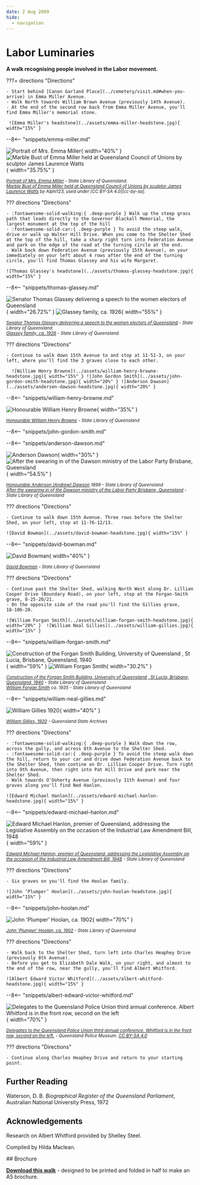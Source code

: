 ```yaml
---
date: 2 Aug 2009
hide:
  - navigation
---
```

 
# Labor Luminaries  

**A walk recognising people involved in the Labor movement.**

???+ directions "Directions" 

    - Start behind [Canon Garland Place](../cemetery/visit.md#when-you-arrive) in Emma Miller Avenue. 
    - Walk North towards William Brown Avenue (previously 14th Avenue).
    - At the end of the second row back from Emma Miller Avenue, you'll find Emma Miller's memorial stone.  
    
     ![Emma Miller's headstone](../assets/emma-miller-headstone.jpg){ width="15%" }

--8<-- "snippets/emma-miller.md"


![Portrait of Mrs. Emma Miller](../assets/emma-miller.jpg){ width="40%" }  ![Marble Bust of Emma Miller held at Queensland Council of Unions by sculptor James Laurence Watts](../assets/emma-miller-marble-bust.jpg){ width="35.75%" }

*<small>[Portrait of Mrs. Emma Miller](http://onesearch.slq.qld.gov.au/permalink/f/1c7c5vg/slq_alma21220238260002061) - State Library of Queensland. </small>* <br>
*<small>[Marble Bust of Emma Miller held at Queensland Council of Unions by sculptor James Laurence Watts](https://en.wikipedia.org/wiki/File:Marble_Bust_of_Emma_Miller_held_at_Queensland_Council_of_Unions.jpg) by Alphi123, used under [CC BY-SA 4.0][cc-by-sa].  </small>*


??? directions "Directions" 

    - :fontawesome-solid-walking:{ .deep-purple } Walk up the steep grass path that leads directly to the Governor Blackall Memorial, the largest monument at the top of the hill
    - :fontawesome-solid-car:{ .deep-purple } To avoid the steep walk, drive or walk up Walter Hill Drive. When you come to the Shelter Shed at the top of the hill, take a sharp right turn into Federation Avenue and park on the edge of the road at the turning circle at the end.
    - Walk back down Federation Avenue (previously 15th Avenue), on your immediately on your left about 4 rows after the end of the turning circle, you'll find Thomas Glassey and his wife Margaret. 

    ![Thomas Glassey's headstone](../assets/thomas-glassey-headstone.jpg){ width="15%" }
    
--8<-- "snippets/thomas-glassey.md"

![Senator Thomas Glassey delivering a speech to the women electors of Queensland](../assets/thomas-glassey.jpg){ width="26.72%" }  ![Glassey family, ca. 1926](../assets/thomas-glassey-birthday.jpg){ width="55%" }

*<small>[Senator Thomas Glassey delivering a speech to the women electors of Queensland](http://onesearch.slq.qld.gov.au/permalink/f/1upgmng/slq_alma21218794910002061) - State Library of Queensland.  </small>* <br> 
*<small>[Glassey family, ca. 1926](http://onesearch.slq.qld.gov.au/permalink/f/1upgmng/slq_alma21218562540002061) - State Library of Queensland. </small>*

??? directions "Directions" 

    - Continue to walk down 15th Avenue to and stop at 11‑51‑3, on your left, where you'll find the 3 graves close to each other. 
    
      ![William Henry Browne](../assets/william-henry-browne-headstone.jpg){ width="15%" } ![John Gordon Smith](../assets/john-gordon-smith-headstone.jpg){ width="20%" } ![Anderson Dawson](../assets/andersen-dawson-headstone.jpg){ width="20%" } 

--8<-- "snippets/william-henry-browne.md"

![Honourable William Henry Browne](../assets/william-henry-browne.jpg){ width="35%" }  

*<small>[Honourable William Henry Browne](http://onesearch.slq.qld.gov.au/permalink/f/1upgmng/slq_alma21218188950002061) - State Library of Queensland </small>* 

--8<-- "snippets/john-gordon-smith.md"

--8<-- "snippets/anderson-dawson.md"

![Anderson Dawson](../assets/andersen-dawson.jpg){ width="30%" }  ![After the swearing in of the Dawson ministry of the Labor Party Brisbane, Queensland](../assets/dawson-ministry.jpg){ width="54.5%" }  

*<small>[Honourable Anderson (Andrew) Dawson](http://onesearch.slq.qld.gov.au/permalink/f/1upgmng/slq_alma21218521750002061) 1899 - State Library of Queensland </small>* <br>
*<small>[After the swearing in of the Dawson ministry of the Labor Party Brisbane, Queensland](http://onesearch.slq.qld.gov.au/permalink/f/1upgmng/slq_digitool46636) - State Library of Queensland </small>* 

??? directions "Directions" 

    - Continue to walk down 15th Avenue. Three rows before the Shelter Shed, on your left, stop at 11‑76‑12/13. 

    ![David Bowman](../assets/david-bowman-headstone.jpg){ width="15%" }  


--8<-- "snippets/david-bowman.md"

![David Bowman](../assets/david-bowman.jpg){ width="40%" }  

*<small>[David Bowman](http://onesearch.slq.qld.gov.au/permalink/f/1upgmng/slq_alma21218753330002061) - State Library of Queensland </small>* 

??? directions "Directions" 

    - Continue past the Shelter Shed, walking North West along Dr. Lillian Cooper Drive (Boundary Road), on your left, stop at the Forgan-Smith grave, 8‑25‑20/21.
    - On the opposite side of the road you'll find the Gillies grave, 18‑106‑20.
    
    ![William Forgan Smith](../assets/william-forgan-smith-headstone.jpg){ width="20%" }  ![William Neal Gillies](../assets/william-gillies.jpg){ width="15%" } 

--8<-- "snippets/william-forgan-smith.md"

![Construction of the Forgan Smith Building, University of Queensland , St Lucia, Brisbane, Queensland, 1940](../assets/forgan-smith-building.jpg){ width="59%" }  ![William Forgan Smith](../assets/william-forgan-smith.jpg){ width="30.2%" }

*<small>[Construction of the Forgan Smith Building, University of Queensland , St Lucia, Brisbane, Queensland, 1940](http://onesearch.slq.qld.gov.au/permalink/f/1upgmng/slq_alma21218117600002061) - State Library of Queensland </small>* <br>
*<small>[William Forgan Smith](http://onesearch.slq.qld.gov.au/permalink/f/1upgmng/slq_alma21218884950002061) ca. 1935 - State Library of Queensland </small>*

--8<-- "snippets/william-neal-gillies.md"

![William Gillies 1920](../assets/william-neal-gillies.jpg){ width="40%" }  

*<small>[William Gillies, 1920](https://commons.wikimedia.org/wiki/File:William_Gillies_1920.jpg) - Queensland State Archives </small>* 

??? directions "Directions" 

    - :fontawesome-solid-walking:{ .deep-purple } Walk down the row, across the gully, and across 8th Avenue to the Shelter Shed.
    - :fontawesome-solid-car:{ .deep-purple } To avoid the steep walk down the hill, return to your car and drive down Federation Avenue back to the Shelter Shed, then contine on Dr. Lillian Cooper Drive. Turn right into 9th Avenue, then right into Pat Hill Drive and park near the Shelter Shed. 
    - Walk towards O'Doherty Avenue (previously 11th Avenue) and four graves along you'll find Ned Hanlon. 

    ![Edward Michael Hanlon](../assets/edward-michael-hanlon-headstone.jpg){ width="15%" }  

--8<-- "snippets/edward-michael-hanlon.md"

![Edward Michael Hanlon, premier of Queensland, addressing the Legislative Assembly on the occasion of the Industrial Law Amendment Bill, 1948](../assets/edward-michael-hanlon.jpg){ width="59%" }  

*<small>[Edward Michael Hanlon, premier of Queensland, addressing the Legislative Assembly on the occasion of the Industrial Law Amendment Bill, 1948](http://onesearch.slq.qld.gov.au/permalink/f/1upgmng/slq_alma21217956320002061) - State Library of Queensland </small>* 

??? directions "Directions" 

    - Six graves on you'll find the Hoolan family.

    ![John ‘Plumper’ Hoolan](../assets/john-hoolan-headstone.jpg){ width="15%" } 

--8<-- "snippets/john-hoolan.md"

![John 'Plumper' Hoolan, ca. 1902](../assets/john-hoolan.jpg){ width="70%" }  

*<small>[John 'Plumper' Hoolan, ca. 1902](http://onesearch.slq.qld.gov.au/permalink/f/1upgmng/slq_alma21218562430002061) - State Library of Queensland </small>* 


??? directions "Directions" 

    - Walk back to the Shelter Shed, turn left into Charles Heaphey Drive (previously 8th Avenue). 
    - Before you get to Elizabeth Dale Walk, on your right, and almost to the end of the row, near the gully, you'll find Albert Whitford.

    ![Albert Edward Victor Whitford](../assets/albert-whitford-headstone.jpg){ width="15%" }  

--8<-- "snippets/albert-edward-victor-whitford.md"

![Delegates to the Queensland Police Union third annual conference. Albert Whitford is in the front row, second on the left](../assets/albert-whitford.jpg){ width="70%" }  

*<small>[Delegates to the Queensland Police Union third annual conference. Whitford is in the front row, second on the left.](https://en.wikipedia.org/wiki/Albert_Whitford_(politician)#/media/File:Delegates_to_the_Queensland_Police_Union_Third_Annual_Conference.jpg) - Queensland Police Museum. [CC BY-SA 4.0](https://creativecommons.org/licenses/by-sa/4.0/) </small>* 

??? directions "Directions" 

    - Continue along Charles Heaphey Drive and return to your starting point. 

## Further Reading 

Waterson, D. B. *Biographical Register of the Queensland Parliament*, Australian National University Press, 1972

## Acknowledgements

Research on Albert Whitford provided by Shelley Steel.

Compiled by Hilda Maclean. 
<!-- Hilda Maclean https://social-science.uq.edu.au/profile/603/hilda-maclean h.maclean@uq.edu.au -->

<div class="noprint" markdown="1">
## Brochure

**[Download this walk](../assets/guides/labor-luminaries.pdf)** - designed to be printed and folded in half to make an A5 brochure.

</div>
